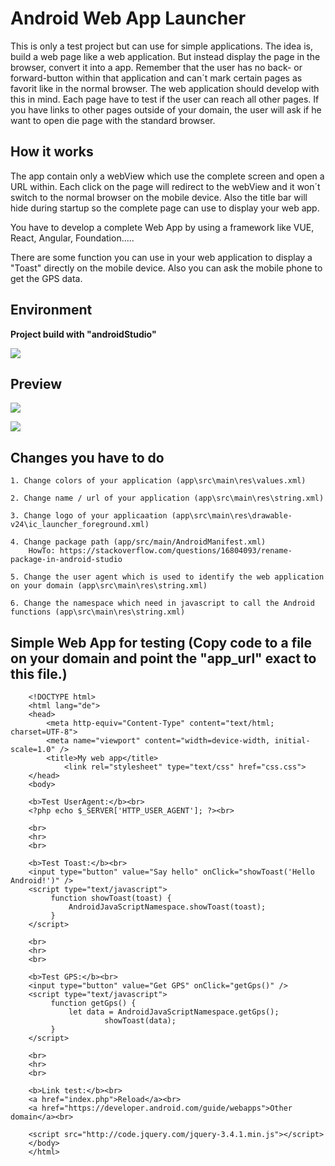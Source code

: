 # Android Web App Launcher

This is only a test project but can use for simple applications. The idea is, build a web page like a web application. 
But instead display the page in the browser, convert it into a app. Remember that the user has no back- or 
forward-button within that application and can´t mark certain pages as favorit like in the normal browser. 
The web application should develop with this in mind. Each page have to test if the user can reach all other pages. 
If you have links to other pages outside of your domain, the user will ask if he want to open die page with the standard 
browser.

## How it works

The app contain only a webView which use the complete screen and open a URL within. Each click on the page will 
redirect to the webView and it won´t switch to the normal browser on the mobile device. Also the title bar will hide during 
startup so the complete page can use to display your web app.

You have to develop a complete Web App by using a framework like VUE, React, Angular, Foundation.....

There are some function you can use in your web application to display a "Toast" directly on the mobile device. Also you can 
ask the mobile phone to get the GPS data.

## Environment

**Project build with "androidStudio"**

![](image1.jpg)


## Preview

![](image2.png)

![](image3.png)

## Changes you have to do

    1. Change colors of your application (app\src\main\res\values.xml)
    
    2. Change name / url of your application (app\src\main\res\string.xml)
    
    3. Change logo of your applicaation (app\src\main\res\drawable-v24\ic_launcher_foreground.xml)
    
    4. Change package path (app/src/main/AndroidManifest.xml)
        HowTo: https://stackoverflow.com/questions/16804093/rename-package-in-android-studio
        
    5. Change the user agent which is used to identify the web application on your domain (app\src\main\res\string.xml)
    
    6. Change the namespace which need in javascript to call the Android functions (app\src\main\res\string.xml)
    
## Simple Web App for testing (Copy code to a file on your domain and point the "app_url" exact to this file.)

        <!DOCTYPE html>
        <html lang="de">
        <head>
            <meta http-equiv="Content-Type" content="text/html; charset=UTF-8">
            <meta name="viewport" content="width=device-width, initial-scale=1.0" />
            <title>My web app</title>
                <link rel="stylesheet" type="text/css" href="css.css">
        </head>
        <body>
        
        <b>Test UserAgent:</b><br>
        <?php echo $_SERVER['HTTP_USER_AGENT']; ?><br>
        
        <br>
        <hr>
        <br>
        
        <b>Test Toast:</b><br>
        <input type="button" value="Say hello" onClick="showToast('Hello Android!')" />
        <script type="text/javascript">
             function showToast(toast) {
                 AndroidJavaScriptNamespace.showToast(toast);
             }
        </script>
        
        <br>
        <hr>
        <br>
        
        <b>Test GPS:</b><br>
        <input type="button" value="Get GPS" onClick="getGps()" />
        <script type="text/javascript">
             function getGps() {
                 let data = AndroidJavaScriptNamespace.getGps();
                         showToast(data);
             }
        </script>
        
        <br>
        <hr>
        <br>
        
        <b>Link test:</b><br>
        <a href="index.php">Reload</a><br>
        <a href="https://developer.android.com/guide/webapps">Other domain</a><br>
        
        <script src="http://code.jquery.com/jquery-3.4.1.min.js"></script>
        </body>
        </html>
        
    